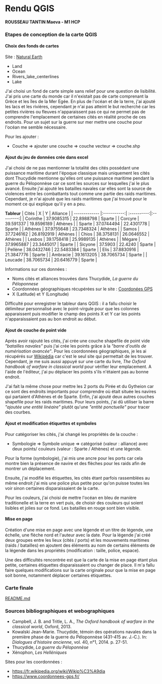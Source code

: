 <!-- Headings -->
# Rendu QGIS
**ROUSSEAU TANTIN Maeva - M1 HCP**
### Etapes de conception de la carte QGIS
#### Choix des fonds de cartes
Site : [Natural Earth](https://www.naturalearthdata.com/downloads/)
* Land
* Ocean 
* Rivers_lake_centerlines
* Lake

J'ai choisi un fond de carte simple sans relief pour une question de lisibilité. J'ai pris une carte du monde car il n'existait pas de carte comprenant la Grèce et les îles de la Mer Egée. En plus de l'océan et de la terre, j'ai ajouté les lacs et les rivières, cependant je n'ai pas atteint le but recherché car les petites rivières ou fleuves n'apparaissent pas ce qui ne permet pas de comprendre l'emplacement de certaines cités en réalité proche de ces endroits. Pour un sujet sur la guerre sur mer mettre une couche pour l'océan me semble nécessaire.

Pour les ajouter : 
* Couche => ajouter une couche => couche vecteur => couche.shp

#### Ajout du jeu de données crée dans excel
J'ai choisi de ne pas mentionner la totalité des cités possédant une puissance maritime durant l'époque classique mais uniquement les cités dont Thucydide mentionne qu'elles ont une puissance maritime pendant la guerre du Péloponnèse car ce sont les sources sur lesquelles j'ai le plus avancé. Ensuite j'ai ajouté les batailles navales car elles sont la source de violences entre les combattants tout comme une partie des raids maritimes. Cependant, je n'ai ajouté que les raids maritimes que j'ai trouvé pour le moment ce qui explique qu'il y en a peu. 

**Tableur**
| Cités         | X           | Y           | Alliance  |
| ------------- |:-----------:| :----------:|:---------:|
| Corinthe      | 37.9085315  | 22.8988798  | Sparte    |
| Corcyre       | 39.591337   | 19.8596189  | Athènes   |
| Sparte        | 37.0744494  | 22.4301778  | Sparte    |
| Athènes       | 37.9755648  | 23.7348324  | Athènes   |
| Samos         | 37.7246162  | 26.8192919  | Athènes   |
| Chios         | 38.3758131  | 26.0646552  | Athènes   |
| Lesbos        | 39.1758418  | 25.9989135  | Athènes   |
| Mégare        | 37.9965887  | 23.3445017  | Sparte    |
| Sicyone       | 37.5903     | 22.4240     | Sparte    |
| Pellène       | 38.0432746  | 22.5483384  | Sparte    |
| Elis          | 37.8830916  | 21.3847776  | Sparte    |
| Ambracie      | 39.1613205  | 38.7065734  | Sparte    |
| Leucade       | 38.7065734  | 20.6416779  | Sparte    |

Informations sur ces données :
* Noms cités et alliances trouvées dans Thucydide, _La guerre du Péloponnese_
* Coordonnées géographiques récupérées sur le site : [Coordonées GPS](https://www.coordonnees-gps.fr/)
* X (Latitude) et Y (Longitude)

Difficulté pour enregistrer le tableur dans QGIS : il a fallu choisir le délimiteur personnalisé avec le point-virgule pour que les colonnes apparaissent puis modifier le champ des points X et Y car les points n'apparaissaient pas au bon endroit au début. 

#### Ajout de couche de point vide
Après avoir rajouté les cités, j'ai crée une couche shapefile de point vide _"batailles navales"_ puis j'ai crée les points grâce à la _"barre d'outils de numérisation avancée"_. Pour les coordonnées géographiques, je les ai récupérés sur [Wikipédia](https://fr.wikipedia.org/wiki/Wikip%C3%A9dia) car c'est le seul site qui permettait de les trouver. Cependant, je me suis aussi appuyé sur une carte du livre, _The Oxford handbook of warfare in classical world_ pour vérifier leur emplacement. A l'aide de l'éditeur, j'ai pu déplacer les points s'ils n'étaient pas au bonne endroit.

J'ai fait la même chose pour mettre les 2 ports du Pirée et du Gytheion car ce sont des endroits importants pour comprendre où était située les navires qui partaient d'Athènes et de Sparte. Enfin, j'ai ajouté deux autres couches shapefile pour les raids maritimes. Pour leurs points, j'ai dû utiliser la barre _"ajoutée une entité linéaire"_ plutôt qu'une _"entité ponctuelle"_ pour tracer des courbes.

#### Ajout et modification étiquettes et symboles
Pour catégoriser les cités, j'ai changé les propriétés de la couche :
* Symbologie => Symbole unique => catégorisé (valeur : alliance) avec deux points/ couleurs (valeur : Sparte / Athènes) et une légende.

Pour la forme (symbologie), j'ai mis une ancre pour les ports car cela montre bien la présence de navire et des flèches pour les raids afin de montrer un déplacement.

Ensuite, j'ai modifié les étiquettes, les cités étant parfois rassemblées au même endroit j'ai mis une police plus petite pour qu'on puisse toutes les voir sinon certaines disparaissaient de la carte.

Pour les couleurs, j'ai choisi de mettre l'océan en bleu de manière traditionelle et la terre en vert puis, de choisir des couleurs qui soient lisibles et jolies sur ce fond. Les batailles en rouge sont bien visible. 

#### Mise en page
Création d'une mise en page avec une légende et un titre de légende, une échelle, une flèche nord et l'auteur avec la date. Pour la légende j'ai créé deux groupes entre les lieux (cités / ports) et les mouvements maritimes (raids / batailles) en ajoutent des éléments au nom de certains éléments de la légende dans les propriétés (modification : taille, police, espace).

Une des difficultés rencontrée est que la carte de la mise en page étant plus petite, certaines étiquettes disparaissaient ou changer de place. Il m'a fallu faire quelques modifications sur la carte originale pour que la mise en page soit bonne, notamment déplacer certaines étiquettes.

### Carte finale
[README.md](https://github.com/MaevaRT30/Rendu-QGIS/blob/0209b1236fb3d37e1355363718a4f639eb89abfa/README.md)

### Sources bibliographiques et webographiques
* Campbell, J. B. and Tritle, L. A., _The Oxford handbook of warfare in the classical world_, Oxford, 2013.
* Kowalski Jean-Marie. Thucydide, témoin des opérations navales dans la première phase de la guerre du Péloponnèse (431-415 av. J.‑C.). In: _Dialogues d'histoire ancienne_, vol. 40, n°1, 2014. p. 27-51.
* Thucydide, _La guerre du Péloponnèse_
* Xénophon, _Les Helléniques_

Sites pour les coordonnées : 
* https://fr.wikipedia.org/wiki/Wikip%C3%A9dia
* https://www.coordonnees-gps.fr/
